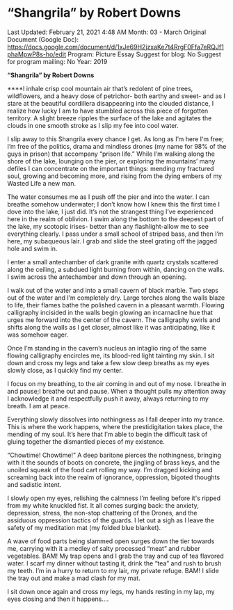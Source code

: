 # “Shangrila” by Robert Downs

Last Updated: February 21, 2021 4:48 AM
Month: 03 - March
Original Document (Google Doc): https://docs.google.com/document/d/1xJe69H2jzxaKe7t4RrgF0Ffa7eRQJf1phaMpwP8s-ho/edit
Program: Picture Essay
Suggest for blog: No
Suggest for program mailing: No
Year: 2019

**“Shangrila” by Robert Downs**

****I inhale crisp cool mountain air that’s redolent of pine trees, wildflowers, and a heavy dose of petrichor- both earthy and sweet- and as I stare at the beautiful cordillera disappearing into the clouded distance, I realize how lucky I am to have stumbled across this piece of forgotten territory. A slight breeze ripples the surface of the lake and agitates the clouds in one smooth stroke as I slip my fee into cool water.

I slip away to this Shangrila every chance I get. As long as I’m here I‘m free; I’m free of the politics, drama and mindless drones (my name for 98% of the guys in prison) that accompany “prison life.” While I’m walking along the shore of the lake, lounging on the pier, or exploring the mountains’ many defiles I can concentrate on the important things: mending my fractured soul, growing and becoming more, and rising from the dying embers of my Wasted Life a new man.

The water consumes me as I push off the pier and into the water. I can breathe somehow underwater; I don’t know how I knew this the first time I dove into the lake, I just did. It’s not the strangest thing I’ve experienced here in the realm of oblivion. I swim along the bottom to the deepest part of the lake, my scotopic irises- better than any flashlight-allow me to see everything clearly. I pass under a small school of striped bass, and then I’m here, my subaqueous lair. I grab and slide the steel grating off the jagged hole and swim in.

I enter a small antechamber of dark granite with quartz crystals scattered along the ceiling, a subdued light burning from within, dancing on the walls. I swim across the antechamber and down through an opening.

I walk out of the water and into a small cavern of black marble. Two steps out of the water and I’m completely dry. Large torches along the walls blaze to life, their flames bathe the polished cavern in a pleasant warmth. Flowing calligraphy incisided in the walls begin glowing an incarnacline hue that urges me forward into the center of the cavern. The calligraphy swirls and shifts along the walls as I get closer, almost like it was anticipating, like it was somehow eager.

Once I’m standing in the cavern’s nucleus an intaglio ring of the same flowing calligraphy encircles me, its blood-red light tainting my skin. I sit down and cross my legs and take a few slow deep breaths as my eyes slowly close, as I quickly find my center.

I focus on my breathing, to the air coming in and out of my nose. I breathe in and pause;I breathe out and pause. When a thought pulls my attention away I acknowledge it and respectfully push it away, always returning to my breath. I am at peace.

Everything slowly dissolves into nothingness as I fall deeper into my trance. This is where the work happens, where the prestidigitation takes place, the mending of my soul. It’s here that I’m able to begin the difficult task of gluing together the dismantled pieces of my existence.

“Chowtime! Chowtime!” A deep baritone pierces the nothingness, bringing with it the sounds of boots on concrete, the jingling of brass keys, and the unoiled squeak of the food cart rolling my way. I’m dragged kicking and screaming back into the realm of ignorance, oppression, bigoted thoughts and sadistic intent.

I slowly open my eyes, relishing the calmness I’m feeling before it's ripped from my white knuckled fist. It all comes surging back: the anxiety, depression, stress, the non-stop chattering of the Drones, and the assiduous oppression tactics of the guards. I let out a sigh as I leave the safety of my meditation mat (my folded blue blanket).

A wave of food parts being slammed open surges down the tier towards me, carrying with it a medley of salty processed “meat” and rubber vegetables. BAM! My trap opens and I grab the tray and cup of tea flavored water. I scarf my dinner without tasting it, drink the “tea” and rush to brush my teeth. I’m in a hurry to return to my lair, my private refuge. BAM! I slide the tray out and make a mad clash for my mat.

I sit down once again and cross my legs, my hands resting in my lap, my eyes closing and then it happens….